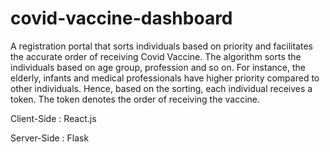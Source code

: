# covid-vaccine-dashboard

A registration portal that sorts individuals based on priority and facilitates the accurate order of receiving Covid Vaccine.
The algorithm sorts the individuals based on age group, profession and so on. For instance, the elderly, infants and medical professionals have higher priority compared to other individuals.
Hence, based on the sorting, each individual receives a token. The token denotes the order of receiving the vaccine.

Client-Side : React.js

Server-Side : Flask 
